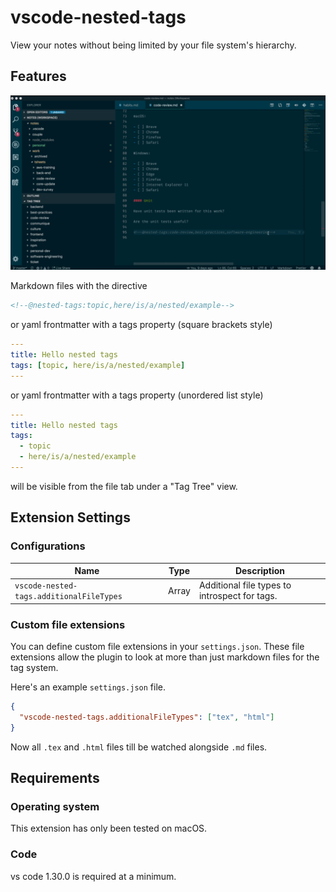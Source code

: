 # vscode-nested-tags

View your notes without being limited by your file system's hierarchy.

## Features

![](./docs/images/nested-tags-intro.gif)

Markdown files with the directive

```markdown
<!--@nested-tags:topic,here/is/a/nested/example-->
```

or yaml frontmatter with a tags property (square brackets style)

```yaml
---
title: Hello nested tags
tags: [topic, here/is/a/nested/example]
---

```

or yaml frontmatter with a tags property (unordered list style)

```yaml
---
title: Hello nested tags
tags:
  - topic
  - here/is/a/nested/example
---

```

will be visible from the file tab under a "Tag Tree" view.

## Extension Settings

### Configurations

| Name                                     | Type          | Description                                   |
| ---------------------------------------- | ------------- | --------------------------------------------- |
| `vscode-nested-tags.additionalFileTypes` | Array<string> | Additional file types to introspect for tags. |

### Custom file extensions

You can define custom file extensions in your `settings.json`. These file extensions allow the plugin to look at more than just markdown files for the tag system.

Here's an example `settings.json` file.

```json
{
  "vscode-nested-tags.additionalFileTypes": ["tex", "html"]
}
```

Now all `.tex` and `.html` files till be watched alongside `.md` files.

## Requirements

### Operating system

This extension has only been tested on macOS.

### Code

vs code 1.30.0 is required at a minimum.
